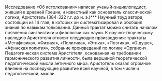 <!--2025-05-10 13:02:17--><!--pdate:-->
Исследование «Об истолковании» написал ученый-энциклопедист, живший в древней Греции, и известный как основатель классической логики, Аристотель (384-322 г.г. до н. э.)*** Научный труд автора, состоящий из 14 глав, в которых он систематизировал и обобщил знания по навыкам толкования. Данный трактат можно считать началом появления лингвистики и филологии как науки. К научно-творческому наследию Аристотеля относят следующие произведения: трактаты «Метафизика», «Физика», «Политика», «Этика», «Поэтика», «О душе», «Афинская полития», собрание произведений по логике «Органон». Педагогическая система Аристотеля, основанная на требовании гармонического развития личности, была вершиной теоретической педагогической мысли античного мира. Аристотель оказал огромное влияние на последующее развитие всей научной, в том числе и педагогической, мысли.